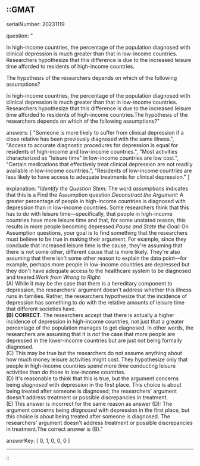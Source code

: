 ::GMAT
---


serialNumber: 20231119

question: "<p>In high-income countries, the percentage of the population diagnosed with clinical depression is much greater than that in low-income countries. Researchers hypothesize that this difference is due to the increased leisure time afforded to residents of high-income countries.</p><p>The hypothesis of the researchers depends on which of the following assumptions?</p>In high-income countries, the percentage of the population diagnosed with clinical depression is much greater than that in low-income countries. Researchers hypothesize that this difference is due to the increased leisure time afforded to residents of high-income countries.The hypothesis of the researchers depends on which of the following assumptions?"

answers: [
  "Someone is more likely to suffer from clinical depression if a close relative has been previously diagnosed with the same illness.",
  "Access to accurate diagnostic procedures for depression is equal for residents of high-income and low-income countries.",
  "Most activities characterized as \"leisure time\" in low-income countries are low cost.",
  "Certain medications that effectively treat clinical depression are not readily available in low-income countries.",
  "Residents of low-income countries are less likely to have access to adequate treatments for clinical depression."
]

explanation: "<i>Identify the Question Stem:</i> The word <i>assumptions</i> indicates that this is a Find the Assumption question.<i>Deconstruct the Argument:</i> A greater percentage of people in high-income countries is diagnosed with depression than in low-income countries. Some researchers think that this has to do with leisure time—specifically, that people in high-income countries have more leisure time and that, for some unstated reason, this results in more people becoming depressed.<i>Pause and State the Goal:</i> On Assumption questions, your goal is to find something that the researchers must believe to be true in making their argument. For example, since they conclude that increased leisure time is the cause, they're assuming that there is not some other, different cause that is more likely. They're also assuming that there isn't some other reason to explain the data point—for example, perhaps more people in low-income countries are depressed but they don't have adequate access to the healthcare system to be diagnosed and treated.<i>Work from Wrong to Right:</i><br>(A) While it may be the case that there is a hereditary component to depression, the researchers' argument doesn't address whether this illness runs in families. Rather, the researchers hypothesize that the incidence of depression has something to do with the relative amounts of leisure time that different societies have.<br><b>(B) CORRECT.</b> The researchers accept that there is actually a higher incidence of depression in high-income countries, not just that a greater percentage of the population manages to get diagnosed. In other words, the researchers are assuming that it is <i>not</i> the case that more people are depressed in the lower-income countries but are just not being formally diagnosed.<br>(C) This may be true but the researchers do not assume anything about how much money leisure activities might cost. They hypothesize only that people in high-income countries spend more <i>time</i> conducting leisure activities than do those in low-income countries.<br>(D) It's reasonable to think that this is true, but the argument concerns being <i>diagnosed</i> with depression in the first place. This choice is about being treated after someone is diagnosed; the researchers' argument doesn't address treatment or possible discrepancies in treatment.<br>(E) This answer is incorrect for the same reason as answer (D): The argument concerns being <i>diagnosed</i> with depression in the first place, but this choice is about being treated after someone is diagnosed. The researchers' argument doesn't address treatment or possible discrepancies in treatment.The correct answer is (B)."

answerKey: [
  0, 
  1, 
  0, 
  0, 
  0
]



---
::